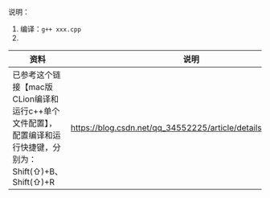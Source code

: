 说明：
1. 编译：`g++ xxx.cpp`
2. 




资料 | 说明
--- | ---
已参考这个链接【mac版CLion编译和运行c++单个文件配置】，配置编译和运行快捷键，分别为：Shift(⇧)+B、Shift(⇧)+R | https://blog.csdn.net/qq_34552225/article/details/104481543